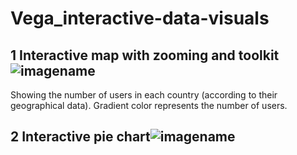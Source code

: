 # Vega_interactive-data-visuals

## 1 Interactive map with zooming and toolkit![imagename](TargetUrl)
Showing the number of users in each country (according to their geographical data). Gradient color represents the number of users.

## 2 Interactive pie chart![imagename](TargetUrl)
